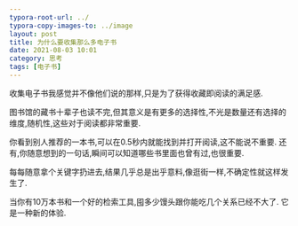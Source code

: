 ```yaml
---
typora-root-url: ../
typora-copy-images-to: ../image
layout: post
title: 为什么要收集那么多电子书
date: 2021-08-03 10:01
category: 思考
tags: [电子书]
---
```


收集电子书我感觉并不像他们说的那样,只是为了获得收藏即阅读的满足感.

图书馆的藏书十辈子也读不完,但其意义是有更多的选择性,不光是数量还有选择的维度,随机性,这些对于阅读都非常重要.

你看到别人推荐的一本书,可以在0.5秒内就能找到并打开阅读,这不能说不重要. 还有,你随意想到的一句话,瞬间可以知道哪些书里面也曾有过,也很重要.

每每随意拿个关键字扔进去,结果几乎总是出乎意料,像逛街一样,不确定性就这样发生了.

当你有10万本书和一个好的检索工具,囤多少馒头跟你能吃几个关系已经不大了. 它是一种新的体验.

